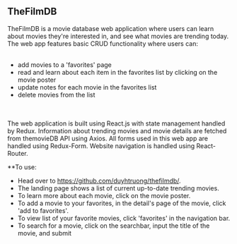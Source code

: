 ## TheFilmDB

TheFilmDB is a movie database web application where users can learn about movies they're interested in, and see what movies are trending today. The web app features basic CRUD functionality where users can: 
</br>
</br>
- add movies to a 'favorites' page</br>
- read and learn about each item in the favorites list by clicking on the movie poster</br>
- update notes for each movie in the favorites list</br>
- delete movies from the list</br>
</br>
</br>
The web application is built using React.js with state management handled by Redux. Information about trending movies and movie details are fetched from themovieDB API using Axios. All forms used in this web app are handled using Redux-Form. Website navigation is handled using React-Router. 
</br>

**To use:
  
  - Head over to https://github.com/duyhtruong/thefilmdb/. 
  - The landing page shows a list of current up-to-date trending movies.
  - To learn more about each movie, click on the movie poster.
  - To add a movie to your favorites, in the detail's page of the movie, click 'add to favorites'.
  - To view list of your favorite movies, click 'favorites' in the navigation bar.    
  - To search for a movie, click on the searchbar, input the title of the movie, and submit

